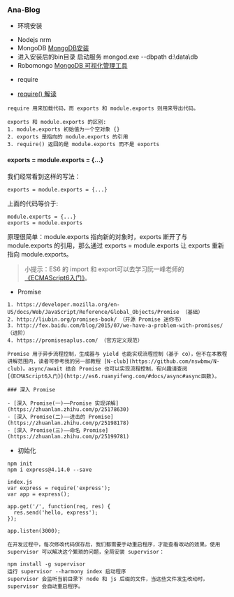 ### Ana-Blog
- 环境安装
 + Nodejs nrm 
 + MongoDB [MongoDB安装](https://www.mongodb.com/download-center?jmp=nav) 
 + 进入安装后的bin目录 启动服务 mongod.exe --dbpath d:\data\db
 + Robomongo [MongoDB 可视化管理工具](https://robomongo.org/download) 
- require
 + [require() 解读](http://www.ruanyifeng.com/blog/2015/05/require.html)    
 ```
 require 用来加载代码，而 exports 和 module.exports 则用来导出代码。

exports 和 module.exports 的区别:
1. module.exports 初始值为一个空对象 {}
2. exports 是指向的 module.exports 的引用
3. require() 返回的是 module.exports 而不是 exports
 ```
#### exports = module.exports = {...}

我们经常看到这样的写法：
```
exports = module.exports = {...}
```
上面的代码等价于:
```
module.exports = {...}
exports = module.exports
```
原理很简单：module.exports 指向新的对象时，exports 断开了与 module.exports 的引用，那么通过 exports = module.exports 让 exports 重新指向 module.exports。

> 小提示：ES6 的 import 和 export可以去学习阮一峰老师的[《ECMAScript6入门》](http://es6.ruanyifeng.com/)。

- Promise
```
1. https://developer.mozilla.org/en-US/docs/Web/JavaScript/Reference/Global_Objects/Promise （基础）
2. http://liubin.org/promises-book/ （开源 Promise 迷你书）
3. http://fex.baidu.com/blog/2015/07/we-have-a-problem-with-promises/ （进阶）
4. https://promisesaplus.com/ （官方定义规范）

Promise 用于异步流程控制，生成器与 yield 也能实现流程控制（基于 co），但不在本教程讲解范围内，读者可参考我的另一部教程 [N-club](https://github.com/nswbmw/N-club)。async/await 结合 Promise 也可以实现流程控制，有兴趣请查阅 [《ECMAScript6入门》](http://es6.ruanyifeng.com/#docs/async#async函数)。

### 深入 Promise

- [深入 Promise(一)——Promise 实现详解](https://zhuanlan.zhihu.com/p/25178630)
- [深入 Promise(二)——进击的 Promise](https://zhuanlan.zhihu.com/p/25198178)
- [深入 Promise(三)——命名 Promise](https://zhuanlan.zhihu.com/p/25199781)
```

- 初始化
```
npm init 
npm i express@4.14.0 --save

index.js
var express = require('express');
var app = express();

app.get('/', function(req, res) {
  res.send('hello, express');
});

app.listen(3000);

在开发过程中，每次修改代码保存后，我们都需要手动重启程序，才能查看改动的效果。使用 supervisor 可以解决这个繁琐的问题，全局安装 supervisor：

npm install -g supervisor
运行 supervisor --harmony index 启动程序
supervisor 会监听当前目录下 node 和 js 后缀的文件，当这些文件发生改动时，supervisor 会自动重启程序。

```